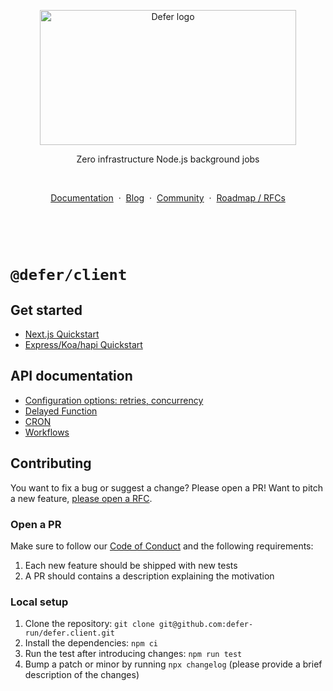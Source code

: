 <p align="center">
    <picture>
        <source media="(prefers-color-scheme: dark)" srcset="https://www.defer.run/github/defer_darkmode.png" width="410" height="216">
        <img alt="Defer logo" src="https://www.defer.run/github/defer_lightmode.png" width="410" height="216">
    </picture>
</p>
<p align="center">
    Zero infrastructure Node.js background jobs
</p>
<p>&nbsp;</p>
<p align="center">
    <a href="https://docs.defer.run/">Documentation</a>
    <span>&nbsp;·&nbsp;</span>
    <a href="https://www.defer.run/blog">Blog</a>
    <span>&nbsp;·&nbsp;</span>
    <a href="https://discord.gg/x2v84Vqsk6">Community</a>
    <span>&nbsp;·&nbsp;</span>
    <a href="https://github.com/defer-run/defer.client/discussions/categories/roadmap">Roadmap / RFCs</a>
</p>

<p>&nbsp;</p>
<p>&nbsp;</p>

# `@defer/client`

## Get started

- [Next.js Quickstart](https://docs.defer.run/quickstart/next/)
- [Express/Koa/hapi Quickstart](https://docs.defer.run/quickstart/express-koa-hapi/)

## API documentation

- [Configuration options: retries, concurrency](https://docs.defer.run/features/retries-concurrency/)
- [Delayed Function](https://docs.defer.run/features/delay/)
- [CRON](https://docs.defer.run/features/cron/)
- [Workflows](https://docs.defer.run/features/workflows/)

## Contributing

You want to fix a bug or suggest a change? Please open a PR!
Want to pitch a new feature, [please open a RFC](https://github.com/defer-run/defer.client/discussions/new?category=roadmap).

### Open a PR

Make sure to follow our [Code of Conduct](./CODE_OF_CONDUCT.md) and the following requirements:

1. Each new feature should be shipped with new tests
1. A PR should contains a description explaining the motivation

### Local setup

1. Clone the repository: `git clone git@github.com:defer-run/defer.client.git`
1. Install the dependencies: `npm ci`
1. Run the test after introducing changes: `npm run test`
1. Bump a patch or minor by running `npx changelog` (please provide a brief description of the changes)
